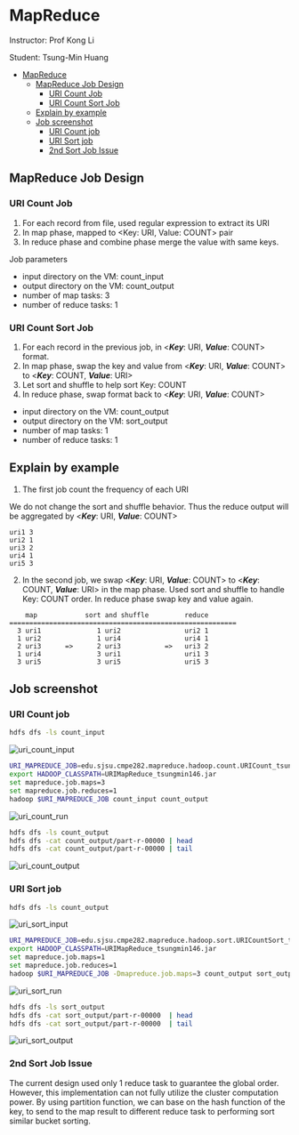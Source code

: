 # MapReduce

Instructor: Prof Kong Li

Student: Tsung-Min Huang

- [MapReduce](#mapreduce)
    - [MapReduce Job Design](#mapreduce-job-design)
        - [URI Count Job](#uri-count-job)
        - [URI Count Sort Job](#uri-count-sort-job)
    - [Explain by example](#explain-by-example)
    - [Job screenshot](#job-screenshot)
        - [URI Count job](#uri-count-job)
        - [URI Sort job](#uri-sort-job)
        - [2nd Sort Job Issue](#2nd-sort-job-issue)

## MapReduce Job Design

### URI Count Job

1. For each record from file, used regular expression to extract its URI
2. In map phase, mapped to \<Key: URI, Value: COUNT> pair
3. In reduce phase and combine phase merge the value with same keys.

Job parameters

- input directory on the VM: count_input
- output directory on the VM: count_output
- number of map tasks: 3
- number of reduce tasks: 1

### URI Count Sort Job

1. For each record in the previous job, in \<***Key***: URI, ***Value***: COUNT> format.
2. In  map phase, swap the key and value from \<***Key***: URI, ***Value***: COUNT> to \<***Key***: COUNT, ***Value***: URI>
3. Let sort and shuffle to help sort Key: COUNT
4. In reduce phase, swap format back to \<***Key***: URI, ***Value***: COUNT>

- input directory on the VM: count_output
- output directory on the VM: sort_output
- number of map tasks: 1
- number of reduce tasks: 1

## Explain by example

1. The first job count the frequency of each URI

We do not change the sort and shuffle behavior. Thus the reduce output will be aggregated by \<***Key***: URI, ***Value***: COUNT>

```
uri1 3
uri2 1
uri3 2
uri4 1
uri5 3
```

2. In the second job, we swap \<***Key***: URI, ***Value***: COUNT> to \<***Key***: COUNT, ***Value***: URI> in the map phase. Used sort and shuffle to handle Key: COUNT order. In reduce phase swap key and value again.

```
    map            sort and shuffle         reduce
=========================================================    
  3 uri1              1 uri2                uri2 1
  1 uri2              1 uri4                uri4 1
  2 uri3      =>      2 uri3           =>   uri3 2
  1 uri4              3 uri1                uri1 3
  3 uri5              3 uri5                uri5 3
```

## Job screenshot

### URI Count job

```bash
hdfs dfs -ls count_input
```

![uri_count_input](img/uri_count_input.png)

```bash
URI_MAPREDUCE_JOB=edu.sjsu.cmpe282.mapreduce.hadoop.count.URICount_tsungmin146
export HADOOP_CLASSPATH=URIMapReduce_tsungmin146.jar
set mapreduce.job.maps=3
set mapreduce.job.reduces=1
hadoop $URI_MAPREDUCE_JOB count_input count_output
```

![uri_count_run](img/uri_count_run.png)

```bash
hdfs dfs -ls count_output
hdfs dfs -cat count_output/part-r-00000 | head
hdfs dfs -cat count_output/part-r-00000 | tail
```

![uri_count_output](img/uri_count_output.png)

### URI Sort job

```bash
hdfs dfs -ls count_output
```

![uri_sort_input](img/uri_sort_input.png)

```bash
URI_MAPREDUCE_JOB=edu.sjsu.cmpe282.mapreduce.hadoop.sort.URICountSort_tsungmin146
export HADOOP_CLASSPATH=URIMapReduce_tsungmin146.jar
set mapreduce.job.maps=1
set mapreduce.job.reduces=1
hadoop $URI_MAPREDUCE_JOB -Dmapreduce.job.maps=3 count_output sort_output
```

![uri_sort_run](img/uri_sort_run.png)

```bash
hdfs dfs -ls sort_output
hdfs dfs -cat sort_output/part-r-00000  | head
hdfs dfs -cat sort_output/part-r-00000  | tail
```

![uri_sort_output](img/uri_sort_output.png)

### 2nd Sort Job Issue

The current design used only 1 reduce task to guarantee the global order. However, this implementation can not fully utilize the cluster computation power. By using partition function, we can base on the hash function of the key, to send to the map result to different reduce task to performing sort similar bucket sorting.
